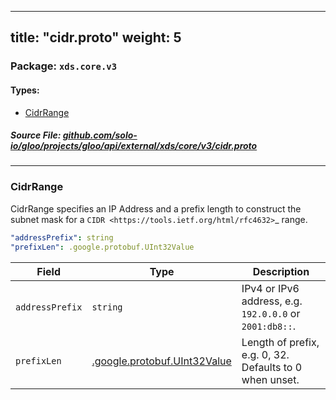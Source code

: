 
---
title: "cidr.proto"
weight: 5
---

<!-- Code generated by solo-kit. DO NOT EDIT. -->


### Package: `xds.core.v3` 
#### Types:


- [CidrRange](#cidrrange)
  



##### Source File: [github.com/solo-io/gloo/projects/gloo/api/external/xds/core/v3/cidr.proto](https://github.com/solo-io/gloo/blob/master/projects/gloo/api/external/xds/core/v3/cidr.proto)





---
### CidrRange

 
CidrRange specifies an IP Address and a prefix length to construct
the subnet mask for a `CIDR <https://tools.ietf.org/html/rfc4632>`_ range.

```yaml
"addressPrefix": string
"prefixLen": .google.protobuf.UInt32Value

```

| Field | Type | Description |
| ----- | ---- | ----------- | 
| `addressPrefix` | `string` | IPv4 or IPv6 address, e.g. ``192.0.0.0`` or ``2001:db8::``. |
| `prefixLen` | [.google.protobuf.UInt32Value](https://developers.google.com/protocol-buffers/docs/reference/csharp/class/google/protobuf/well-known-types/u-int-32-value) | Length of prefix, e.g. 0, 32. Defaults to 0 when unset. |





<!-- Start of HubSpot Embed Code -->
<script type="text/javascript" id="hs-script-loader" async defer src="//js.hs-scripts.com/5130874.js"></script>
<!-- End of HubSpot Embed Code -->
